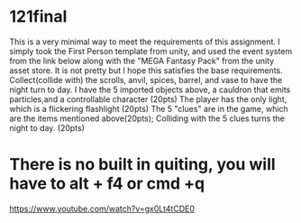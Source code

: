 # 121final
This is a very minimal way to meet the requirements of this assignment.
I simply took the First Person template from unity, and used the event system 
from the link below along with the "MEGA Fantasy Pack" from the unity asset store.
It is not pretty but I hope this satisfies the base requirements.
Collect(collide with) the scrolls, anvil, spices, barrel, and vase to have the 
night turn to day.
I have the 
5 imported objects above, a cauldron that emits particles,and  a controllable character (20pts)
The player has the only light, which is a flickering flashlight (20pts)
The 5 "clues" are in the game, which are the items mentioned above(20pts);
Colliding with the 5 clues turns the night to day. (20pts)  
# There is no built in quiting, you will have to alt + f4 or cmd +q

https://www.youtube.com/watch?v=gx0Lt4tCDE0

